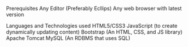 Prerequisites
Any Editor (Preferably Ecllips)
Any web browser with latest version

Languages and Technologies used
HTML5/CSS3
JavaScript (to create dynamically updating content)
Bootstrap (An HTML, CSS, and JS library)
Apache Tomcat
MySQL (An RDBMS that uses SQL)
